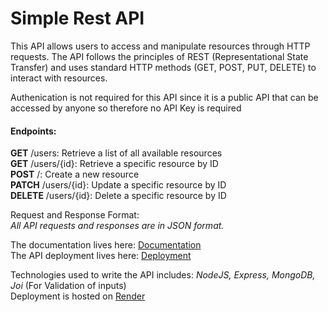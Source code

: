 # Simple Rest API

This API allows users to access and manipulate resources through HTTP requests. The API follows the principles of REST (Representational State Transfer) and uses standard HTTP methods (GET, POST, PUT, DELETE) to interact with resources.

Authenication is not required for this API since it is a public API that can be accessed by anyone so therefore no API Key is required

#### Endpoints:

**GET** /users: Retrieve a list of all available resources  
**GET** /users/{id}: Retrieve a specific resource by ID  
**POST** /: Create a new resource  
**PATCH** /users/{id}: Update a specific resource by ID  
**DELETE** /users/{id}: Delete a specific resource by ID  

Request and Response Format:  
_All API requests and responses are in JSON format._  

The documentation lives here: [Documentation](https://documenter.getpostman.com/view/25504073/2s8ZDeSy1R)  
The API deployment lives here: [Deployment](https://simple-userinput-api-2.onrender.com)  

Technologies used to write the API includes: _NodeJS, Express, MongoDB, Joi_ (For Validation of inputs)  
Deployment is hosted on [Render](https://render.com/)


